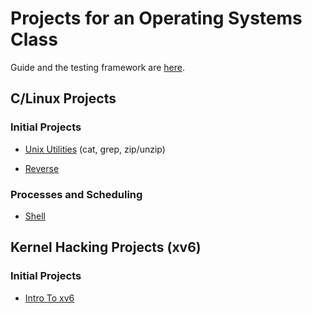 # Projects for an Operating Systems Class

Guide and the testing framework are [here](https://github.com/remzi-arpacidusseau/ostep-projects).

## C/Linux Projects

### Initial Projects

- [Unix Utilities](./initial-utilities) (cat, grep, zip/unzip)

- [Reverse](./initial-reverse)

### Processes and Scheduling

* [Shell](./processes-shell)

## Kernel Hacking Projects (xv6)

### Initial Projects

- [Intro To xv6](./initial-xv6)

